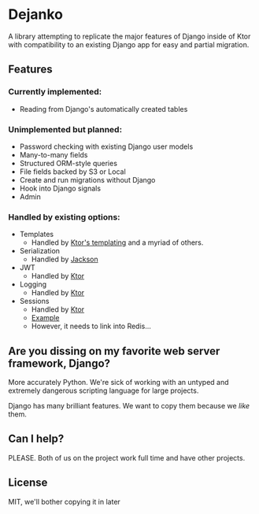 # Dejanko

A library attempting to replicate the major features of Django inside of Ktor with compatibility to an existing Django app for easy and partial migration.

## Features

### Currently implemented:

- Reading from Django's automatically created tables

### Unimplemented but planned:

- Password checking with existing Django user models
- Many-to-many fields
- Structured ORM-style queries
- File fields backed by S3 or Local
- Create and run migrations without Django
- Hook into Django signals
- Admin

### Handled by existing options:

- Templates
    - Handled by [Ktor's templating](https://ktor.io/docs/working-with-views.html) and a myriad of others.
- Serialization
    - Handled by [Jackson](https://github.com/FasterXML/jackson)
- JWT
    - Handled by [Ktor](https://ktor.io/docs/jwt.html#using-a-jwk-provider)
- Logging
    - Handled by [Ktor](https://ktor.io/docs/logging.html#mdc)
- Sessions
    - Handled by [Ktor](https://ktor.io/docs/cookie-header.html)
    - [Example](https://gitlab.com/nanodeath/ktor-session-auth-example/-/blob/master/src/Routes.kt)
    - However, it needs to link into Redis...
    
## Are you dissing on my favorite web server framework, Django?

More accurately Python. We're sick of working with an untyped and extremely dangerous scripting language for large projects.

Django has many brilliant features.  We want to copy them because we *like* them.

## Can I help?

PLEASE.  Both of us on the project work full time and have other projects.

## License

MIT, we'll bother copying it in later